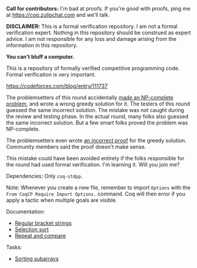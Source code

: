 **Call for contributors:** I'm bad at proofs. If you're good with proofs, ping me at https://coq.zulipchat.com and we'll talk.

**DISCLAIMER:** This is a formal verification repository. I am not a formal verification expert. Nothing in this repository should be construed as expert advice. I am not responsible for any loss and damage arising from the information in this repository.

**You can't bluff a computer.**

This is a repository of formally verified competitive programming code. Formal verification is very important.

https://codeforces.com/blog/entry/111737

The problemsetters of this round accidentally [made an NP-complete problem](https://web.archive.org/web/20230125221257/https://codeforces.com/contest/1780/problem/C), and wrote a wrong greedy solution for it. The testers of this round guessed the same incorrect solution. The mistake was not caught during the review and testing phase. In the actual round, many folks also guessed the same incorrect solution. But a few smart folks proved the problem was NP-complete.

The problemsetters even wrote [an incorrect proof](https://codeforces.com/blog/entry/111737?#comment-996084) for the greedy solution. Community members said the proof doesn't make sense.

This mistake could have been avoided entirely if the folks responsible for the round had used formal verification. I'm learning it. Will you join me?

Dependencies: Only `coq-stdpp`.

Note: Whenever you create a new file, remember to import `Options` with the `From CoqCP Require Import Options.` command. Coq will then error if you apply a tactic when multiple goals are visible.

Documentation:

- [Regular bracket strings](docs/RegularBracketString.md)
- [Selection sort](docs/SelectionSort.md)
- [Repeat and compare](docs/RepeatCompare.md)

Tasks:

- [Sorting subarrays](docs/SortingSubarrays.md)
